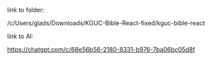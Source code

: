 
link to folder:

/c/Users/glads/Downloads/KGUC-Bible-React-fixed/kguc-bible-react


link to AI:

https://chatgpt.com/c/68e56b56-2180-8331-b976-7ba06bc05d8f
